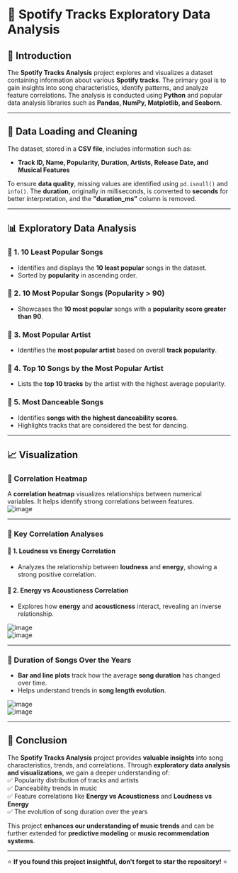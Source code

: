
# 🎵 Spotify Tracks Exploratory Data Analysis  

## 📌 Introduction  
The **Spotify Tracks Analysis** project explores and visualizes a dataset containing information about various **Spotify tracks**. The primary goal is to gain insights into song characteristics, identify patterns, and analyze feature correlations. The analysis is conducted using **Python** and popular data analysis libraries such as **Pandas, NumPy, Matplotlib, and Seaborn**.  

---

## 📂 Data Loading and Cleaning  
The dataset, stored in a **CSV file**, includes information such as:  
- **Track ID, Name, Popularity, Duration, Artists, Release Date, and Musical Features**  

To ensure **data quality**, missing values are identified using `pd.isnull()` and `info()`. The **duration**, originally in milliseconds, is converted to **seconds** for better interpretation, and the **"duration_ms"** column is removed.  

---

## 📊 Exploratory Data Analysis  

### 🔹 1. 10 Least Popular Songs  
- Identifies and displays the **10 least popular** songs in the dataset.  
- Sorted by **popularity** in ascending order.  

### 🔹 2. 10 Most Popular Songs (Popularity > 90)  
- Showcases the **10 most popular** songs with a **popularity score greater than 90**.  

### 🔹 3. Most Popular Artist  
- Identifies the **most popular artist** based on overall **track popularity**.  

### 🔹 4. Top 10 Songs by the Most Popular Artist  
- Lists the **top 10 tracks** by the artist with the highest average popularity.  

### 🔹 5. Most Danceable Songs  
- Identifies **songs with the highest danceability scores**.  
- Highlights tracks that are considered the best for dancing.  

---

## 📈 Visualization  

### 🔹 Correlation Heatmap  
A **correlation heatmap** visualizes relationships between numerical variables. It helps identify strong correlations between features.  
![image](https://github.com/no37no37/spotify_tracks_eda/assets/132648428/7fcca6ad-ce75-45f9-b4e5-88c93a3d49d6)  

---

### 🔹 Key Correlation Analyses  

#### 📌 1. **Loudness vs Energy Correlation**  
- Analyzes the relationship between **loudness** and **energy**, showing a strong positive correlation.  

#### 📌 2. **Energy vs Acousticness Correlation**  
- Explores how **energy** and **acousticness** interact, revealing an inverse relationship.  

![image](https://github.com/no37no37/spotify_tracks_eda/assets/132648428/d6891b87-166a-4dce-a2bc-6497e74ca0b2)  
![image](https://github.com/no37no37/spotify_tracks_eda/assets/132648428/e67c8b84-1ee2-43d3-9b43-39d6300db6a7)  

---

### 🔹 Duration of Songs Over the Years  
- **Bar and line plots** track how the average **song duration** has changed over time.  
- Helps understand trends in **song length evolution**.  

![image](https://github.com/no37no37/spotify_tracks_eda/assets/132648428/f52731f2-fe76-48d5-bbe5-2df0f44f0dfe)  
![image](https://github.com/no37no37/spotify_tracks_eda/assets/132648428/c1afae7e-0944-4a28-ba0c-d9ce496bcc81)  

---

## 🎯 Conclusion  
The **Spotify Tracks Analysis** project provides **valuable insights** into song characteristics, trends, and correlations. Through **exploratory data analysis and visualizations**, we gain a deeper understanding of:  
✅ Popularity distribution of tracks and artists  
✅ Danceability trends in music  
✅ Feature correlations like **Energy vs Acousticness** and **Loudness vs Energy**  
✅ The evolution of song duration over the years  

This project **enhances our understanding of music trends** and can be further extended for **predictive modeling** or **music recommendation systems**.  

---

⭐ **If you found this project insightful, don't forget to star the repository!** ⭐  
